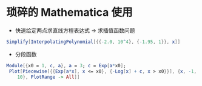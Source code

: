 # 琐碎的 Mathematica 使用

* 快速给定两点求直线方程表达式 -> 求插值函数问题
```Mathematica
Simplify[InterpolatingPolynomial[{{-2.0, 10^4}, {-1.95, 1}}, x]]
```
* 分段函数
```Mathematica
Module[{x0 = 1, c, a}, a = 3; c = Exp[a*x0];
 Plot[Piecewise[{{Exp[a*x], x <= x0}, {-Log[x] + c, x > x0}}], {x, -1,
    10}, PlotRange -> All]]
```
<!--stackedit_data:
eyJoaXN0b3J5IjpbOTQwNzMzMjAzLDEyMTEyNjM0MDRdfQ==
-->